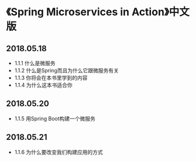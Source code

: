 # 《Spring Microservices in Action》中文版

## 2018.05.18

* 1.1.1 什么是微服务
* 1.1.2 什么是Spring而且为什么它跟微服务有关
* 1.1.3 你将会在本书里学到的内容
* 1.1.4 为什么这本书适合你

## 2018.05.20

* 1.1.5 用Spring Boot构建一个微服务

## 2018.05.21

* 1.1.6 为什么要改变我们构建应用的方式



